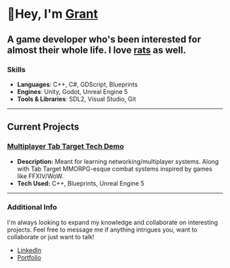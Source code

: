 # 👋Hey, I'm <a href="https://theatricalgrant.github.io/#/projects">Grant</a></h1> 
## A game developer who's been interested for almost their whole life. I love [rats](https://www.rativerse.com) as well.

### Skills
- **Languages**: C++, C#, GDScript, Blueprints
- **Engines**: Unity, Godot, Unreal Engine 5
- **Tools & Libraries**: SDL2, Visual Studio, Git

---

## Current Projects
### [Multiplayer Tab Target Tech Demo](https://github.com/TheatricalGrant/Multiplayer-Tab-Target-Demo)
- **Description:** Meant for learning networking/multiplayer systems. Along with Tab Target MMORPG-esque combat systems inspired by games like FFXIV/WoW.
- **Tech Used:** C++, Blueprints, Unreal Engine 5
  
---

### Additional Info
I'm always looking to expand my knowledge and collaborate on interesting projects. Feel free to message me if anything intrigues you, want to collaborate or just want to talk!
- [LinkedIn](https://www.linkedin.com/in/grantdavis110/)
- [Portfolio](theatricalgrant.github.io)
